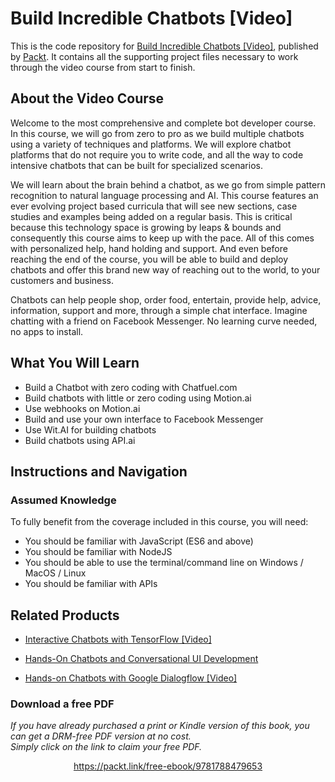 # Build Incredible Chatbots [Video]
This is the code repository for [Build Incredible Chatbots [Video]](https://www.packtpub.com/in/application-development/build-incredible-chatbots-video), published by [Packt](https://www.packtpub.com/?utm_source=github). It contains all the supporting project files necessary to work through the video course from start to finish.

## About the Video Course
Welcome to the most comprehensive and complete bot developer course. In this course, we will go from zero to pro as we build multiple chatbots using a variety of techniques and platforms. We will explore chatbot platforms that do not require you to write code, and all the way to code intensive chatbots that can be built for specialized scenarios.

We will learn about the brain behind a chatbot, as we go from simple pattern recognition to natural language processing and AI. This course features an ever evolving project based curricula that will see new sections, case studies and examples being added on a regular basis. This is critical because this technology space is growing by leaps & bounds and consequently this course aims to keep up with the pace. All of this comes with personalized help, hand holding and support. And even before reaching the end of the course, you will be able to build and deploy chatbots and offer this brand new way of reaching out to the world, to your customers and business.

Chatbots can help people shop, order food, entertain, provide help, advice, information, support and more, through a simple chat interface. Imagine chatting with a friend on Facebook Messenger. No learning curve needed, no apps to install.

<H2>What You Will Learn</H2>
<DIV class=book-info-will-learn-text>
<UL>
<LI> Build a Chatbot with zero coding with Chatfuel.com
<LI> Build chatbots with little or zero coding using Motion.ai
<LI> Use webhooks on Motion.ai
<LI> Build and use your own interface to Facebook Messenger
<LI> Use Wit.AI for building chatbots
<LI> Build chatbots using API.ai
</LI></UL></DIV>

## Instructions and Navigation
### Assumed Knowledge
To fully benefit from the coverage included in this course, you will need:<br/>
<DIV class=book-info-will-learn-text>
<UL>
<LI> You should be familiar with JavaScript (ES6 and above)
<LI> You should be familiar with NodeJS
<LI> You should be able to use the terminal/command line on Windows / MacOS / Linux
<LI> You should be familiar with APIs  
</UL>
<DIV>

## Related Products
* [Interactive Chatbots with TensorFlow [Video]](https://www.packtpub.com/in/big-data-and-business-intelligence/interactive-chatbots-tensorflow-video)

* [Hands-On Chatbots and Conversational UI Development](https://www.packtpub.com/in/big-data-and-business-intelligence/interactive-chatbots-tensorflow-video)

* [Hands-on Chatbots with Google Dialogflow [Video]](https://www.packtpub.com/in/application-development/hands-chatbots-google-dialogflow)
### Download a free PDF

 <i>If you have already purchased a print or Kindle version of this book, you can get a DRM-free PDF version at no cost.<br>Simply click on the link to claim your free PDF.</i>
<p align="center"> <a href="https://packt.link/free-ebook/9781788479653">https://packt.link/free-ebook/9781788479653 </a> </p>